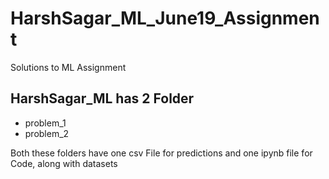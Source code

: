 # HarshSagar_ML_June19_Assignment
Solutions to ML Assignment

## HarshSagar_ML has 2 Folder
* problem_1
* problem_2

Both these folders have one csv File for predictions and one ipynb file for Code, along with datasets 
